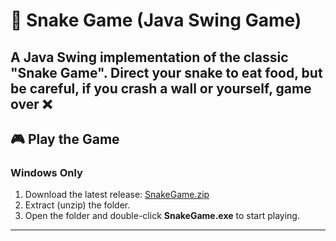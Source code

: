 # 🐍 Snake Game (Java Swing Game)

A Java Swing implementation of the classic "Snake Game".
Direct your snake to eat food, but be careful, if you crash 
a wall or yourself, game over ❌
---

## 🎮 Play the Game

### Windows Only
1. Download the latest release: [SnakeGame.zip](https://github.com/samdeitz/snakegame/releases/download/v1.0/snakegame.zip)
2. Extract (unzip) the folder.
3. Open the folder and double-click **SnakeGame.exe** to start playing.
---
